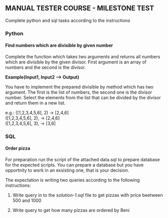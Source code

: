 ## MANUAL TESTER COURSE - MILESTONE TEST

Complete python and sql tasks according to the instructions

### Python

#### Find numbers which are divisible by given number

Complete the function which takes two arguments and returns all numbers which are divisible by the given divisor. First argument is an array of numbers and the second is the divisor.

**Example(Input1, Input2 --> Output)**

You have to implement the prepared divisible by method which has two argument. The first is the list of numbers, the second one is the divisor number. Select the elements from the list that can be divided by the divisor and return them in a new list.

e.g.: 
([1,2,3,4,5,6], 2)  -> [2,4,6]  
([1,2,3,4,5,6], 2), -> [2,4,6]  
([1,2,3,4,5,6], 3), -> [3,6]  


### SQL

#### Order pizza

For preparation run the script of the attached data.sql to prepare database for the expected scripts. You can prepare
a database but you have opportnity to work in an exsisting one, that is your decision. 

The expectation is writing two queries according to the following instructions:

1. Write query in to the *solution-1.sql* file to get pizzas with price beetween 500 and 1000

2. Write query to get how many pizzas are ordered by Beni





